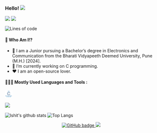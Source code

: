 ### Hello!  <img src="https://github.com/TheDudeThatCode/TheDudeThatCode/blob/master/Assets/Hi.gif" width="29px">


[<img src="https://img.icons8.com/fluent/48/000000/instagram-new.png" width="3.5%"/>](https://www.instagram.com/_ishit_07/)
<a href="mailto:ishitverma2602@gmail.com"> <img src="https://img.icons8.com/fluent/48/000000/gmail.png" width="3.5%"/> </a>


![Lines of code](https://img.shields.io/badge/From%20Hello%20World%20I've%20written-1500%20Lines%20of%20code-blue)

#### 🤔 Who Am I!?

- 🏫 I am a Junior pursuing a Bachelor’s degree in Electronics and Communication from the Bharati Vidyapeeth Deemed University, Pune (M.H.) [2024].
- 🔭 I’m currently working on C programming.
- ♥️ I am an open-source lover.

#### 👨🏻‍💻 Mostly Used Languages and Tools :

<code><img height="24" src="https://raw.githubusercontent.com/github/explore/80688e429a7d4ef2fca1e82350fe8e3517d3494d/topics/c/c.png"></code>





<img src="https://github-profile-trophy.vercel.app/?username=ishit-07&theme=onedark&column=3&margin-w=15&margin-h=15">


![Ishit's github stats](https://github-readme-stats.vercel.app/api?username=ishit-07&show_icons=true&hide_border=true&theme=onedark)
![Top Langs](https://github-readme-stats.vercel.app/api/top-langs/?username=ishit-07&layout=compact&theme=onedark)

<p align="center">
<a href="https://github.com/ishit-07?tab=followers">
    <img src="https://img.shields.io/github/followers/ishit-07?label=Followers&logo=GitHub&style=for-the-badge" alt="GitHub badge" />
  </a>
  <a href="http://twitter.com/Siddhant_K_code">
    <img src="https://img.shields.io/twitter/follow/ishit-07?label=Twitter&logo=twitter&style=for-the-badge" />
  </a>
 </p>


